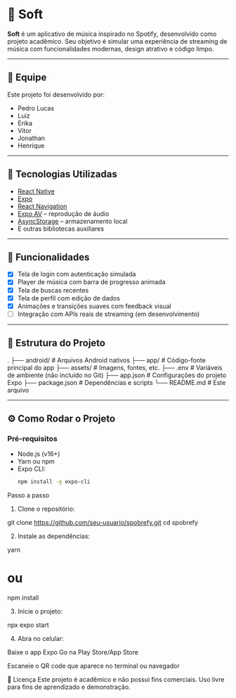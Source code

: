 # 🎵 Soft

**Soft** é um aplicativo de música inspirado no Spotify, desenvolvido como projeto acadêmico. Seu objetivo é simular uma experiência de streaming de música com funcionalidades modernas, design atrativo e código limpo.

---

## 👥 Equipe

Este projeto foi desenvolvido por:

- Pedro Lucas
- Luiz
- Erika
- Vitor
- Jonathan
- Henrique

---

## 📱 Tecnologias Utilizadas

- [React Native](https://reactnative.dev/)
- [Expo](https://expo.dev/)
- [React Navigation](https://reactnavigation.org/)
- [Expo AV](https://docs.expo.dev/versions/latest/sdk/av/) – reprodução de áudio
- [AsyncStorage](https://react-native-async-storage.github.io/async-storage/) – armazenamento local
- E outras bibliotecas auxiliares

---

## 🚀 Funcionalidades

- [x] Tela de login com autenticação simulada
- [x] Player de música com barra de progresso animada
- [x] Tela de buscas recentes
- [x] Tela de perfil com edição de dados
- [x] Animações e transições suaves com feedback visual
- [ ] Integração com APIs reais de streaming (em desenvolvimento)

---

## 📂 Estrutura do Projeto

.
├── android/            # Arquivos Android nativos
├── app/                # Código-fonte principal do app
├── assets/             # Imagens, fontes, etc.
├── .env                # Variáveis de ambiente (não incluído no Git)
├── app.json            # Configurações do projeto Expo
├── package.json        # Dependências e scripts
└── README.md           # Este arquivo  


---

## ⚙️ Como Rodar o Projeto

### Pré-requisitos
- Node.js (v16+)
- Yarn ou npm
- Expo CLI:
  ```bash
  npm install -g expo-cli

Passo a passo

1. Clone o repositório:

git clone https://github.com/seu-usuario/spobrefy.git
cd spobrefy

2. Instale as dependências:

yarn
# ou
npm install

3. Inicie o projeto:

npx expo start

4. Abra no celular:

Baixe o app Expo Go na Play Store/App Store

Escaneie o QR code que aparece no terminal ou navegador

📄 Licença
Este projeto é acadêmico e não possui fins comerciais.
Uso livre para fins de aprendizado e demonstração.
